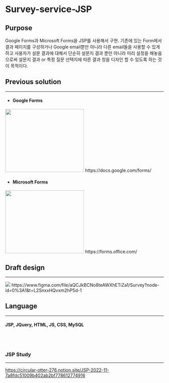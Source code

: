 # Survey-service-JSP


## Purpose
Google Forms과 Microsoft Forms을 JSP를 사용해서 구현. 기존에 있는 Form에서 결과 페이지를 구성하거나 Google email뿐만 아니라 다른 email들을 사용할 수 있게 하고 사용자가 설문 결과에 대해서 단순히 설문지 결과 뿐만 아니라 미리 설정을 해놓음으로써 설문지 결과 or 특정 질문 선택지에 따른 결과 창을 디자인 할 수 있도록 하는 것이 목적이다.
<br/>



## Previous solution
-------------------- 
* #### Google Forms
<image src="https://user-images.githubusercontent.com/111109411/204485195-2d1ea060-ac3f-4144-9e85-4524f7effa4f.png"  width="250" height="200"/>
https://docs.google.com/forms/

* #### Microsoft Forms
<image src="https://user-images.githubusercontent.com/111109411/204485423-9c6b7f00-9ff6-4edc-81c4-1aaa3d88d1eb.png"  width="250" height="200"/>
https://forms.office.com/ 



<br/> 

## Draft design 
---------------
<image src="https://user-images.githubusercontent.com/111109411/204488705-8e777975-4e9a-453a-bbcc-b46818afcd94.jpg" />
https://www.figma.com/file/aQCJkBCNo8teAWXhETiZa1/Survey?node-id=0%3A1&t=L2SnxxHQvxm2hP5d-1 


<br/>

## Language
-----------
#### JSP, JQuery, HTML, JS, CSS, MySQL


<br/>
<br/>

### JSP Study
-------------
https://circular-otter-276.notion.site/JSP-2022-11-7a8fdc51009b402ab2bf778612774916

